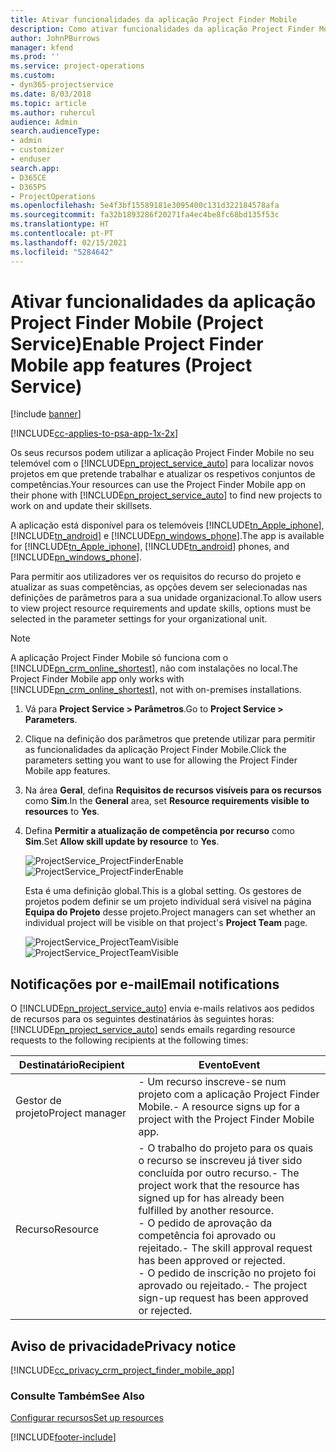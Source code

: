 ```yaml
---
title: Ativar funcionalidades da aplicação Project Finder Mobile
description: Como ativar funcionalidades da aplicação Project Finder Mobile no Project Service
author: JohnPBurrows
manager: kfend
ms.prod: ''
ms.service: project-operations
ms.custom:
- dyn365-projectservice
ms.date: 8/03/2018
ms.topic: article
ms.author: ruhercul
audience: Admin
search.audienceType:
- admin
- customizer
- enduser
search.app:
- D365CE
- D365PS
- ProjectOperations
ms.openlocfilehash: 5e4f3bf15589181e3095400c131d322184578afa
ms.sourcegitcommit: fa32b1893286f20271fa4ec4be8fc68bd135f53c
ms.translationtype: HT
ms.contentlocale: pt-PT
ms.lasthandoff: 02/15/2021
ms.locfileid: "5284642"
---
```

# <a name="enable-project-finder-mobile-app-features-project-service"></a><span data-ttu-id="295fe-103">Ativar funcionalidades da aplicação Project Finder Mobile (Project Service)</span><span class="sxs-lookup"><span data-stu-id="295fe-103">Enable Project Finder Mobile app features (Project Service)</span></span>

[!include [banner](../includes/psa-now-project-operations.md)]

[!INCLUDE[cc-applies-to-psa-app-1x-2x](../includes/cc-applies-to-psa-app-1x-2x.md)]

<span data-ttu-id="295fe-104">Os seus recursos podem utilizar a aplicação Project Finder Mobile no seu telemóvel com o [!INCLUDE[pn_project_service_auto](../includes/pn-project-service-auto.md)] para localizar novos projetos em que pretende trabalhar e atualizar os respetivos conjuntos de competências.</span><span class="sxs-lookup"><span data-stu-id="295fe-104">Your resources can use the Project Finder Mobile app on their phone with [!INCLUDE[pn_project_service_auto](../includes/pn-project-service-auto.md)] to find new projects to work on and update their skillsets.</span></span>  
  
 <span data-ttu-id="295fe-105">A aplicação está disponível para os telemóveis [!INCLUDE[tn_Apple_iphone](../includes/tn-apple-iphone.md)], [!INCLUDE[tn_android](../includes/tn-android.md)] e [!INCLUDE[pn_windows_phone](../includes/pn-windows-phone.md)].</span><span class="sxs-lookup"><span data-stu-id="295fe-105">The app is available for [!INCLUDE[tn_Apple_iphone](../includes/tn-apple-iphone.md)], [!INCLUDE[tn_android](../includes/tn-android.md)] phones, and [!INCLUDE[pn_windows_phone](../includes/pn-windows-phone.md)].</span></span>  
    
 <span data-ttu-id="295fe-106">Para permitir aos utilizadores ver os requisitos do recurso do projeto e atualizar as suas competências, as opções devem ser selecionadas nas definições de parâmetros para a sua unidade organizacional.</span><span class="sxs-lookup"><span data-stu-id="295fe-106">To allow users to view project resource requirements and update skills, options must be selected in the parameter settings for your organizational unit.</span></span>
  
> [!NOTE]
>  <span data-ttu-id="295fe-107">A aplicação Project Finder Mobile só funciona com o [!INCLUDE[pn_crm_online_shortest](../includes/pn-crm-online-shortest.md)], não com instalações no local.</span><span class="sxs-lookup"><span data-stu-id="295fe-107">The Project Finder Mobile app only works with [!INCLUDE[pn_crm_online_shortest](../includes/pn-crm-online-shortest.md)], not with on-premises installations.</span></span>  
  
1. <span data-ttu-id="295fe-108">Vá para **Project Service > Parâmetros**.</span><span class="sxs-lookup"><span data-stu-id="295fe-108">Go to **Project Service > Parameters**.</span></span>  
  
2. <span data-ttu-id="295fe-109">Clique na definição dos parâmetros que pretende utilizar para permitir as funcionalidades da aplicação Project Finder Mobile.</span><span class="sxs-lookup"><span data-stu-id="295fe-109">Click the parameters setting you want to use for allowing the Project Finder Mobile app features.</span></span>  
  
3. <span data-ttu-id="295fe-110">Na área **Geral**, defina **Requisitos de recursos visíveis para os recursos** como **Sim**.</span><span class="sxs-lookup"><span data-stu-id="295fe-110">In the **General** area, set **Resource requirements visible to resources** to **Yes**.</span></span>  
  
4. <span data-ttu-id="295fe-111">Defina **Permitir a atualização de competência por recurso** como **Sim**.</span><span class="sxs-lookup"><span data-stu-id="295fe-111">Set **Allow skill update by resource** to **Yes**.</span></span>  
  
   <span data-ttu-id="295fe-112">![ProjectService_ProjectFinderEnable](../psa/media/project-service-project-finder-enable.png "ProjectService_ProjectFinderEnable")</span><span class="sxs-lookup"><span data-stu-id="295fe-112">![ProjectService_ProjectFinderEnable](../psa/media/project-service-project-finder-enable.png "ProjectService_ProjectFinderEnable")</span></span>  
  
   <span data-ttu-id="295fe-113">Esta é uma definição global.</span><span class="sxs-lookup"><span data-stu-id="295fe-113">This is a global setting.</span></span> <span data-ttu-id="295fe-114">Os gestores de projetos podem definir se um projeto individual será visível na página **Equipa do Projeto** desse projeto.</span><span class="sxs-lookup"><span data-stu-id="295fe-114">Project managers can set whether an individual project will be visible on that project's **Project Team** page.</span></span>  
  
   <span data-ttu-id="295fe-115">![ProjectService_ProjectTeamVisible](../psa/media/project-service-project-team-visible.png "ProjectService_ProjectTeamVisible")</span><span class="sxs-lookup"><span data-stu-id="295fe-115">![ProjectService_ProjectTeamVisible](../psa/media/project-service-project-team-visible.png "ProjectService_ProjectTeamVisible")</span></span>  
  
## <a name="email-notifications"></a><span data-ttu-id="295fe-116">Notificações por e-mail</span><span class="sxs-lookup"><span data-stu-id="295fe-116">Email notifications</span></span>  
 <span data-ttu-id="295fe-117">O [!INCLUDE[pn_project_service_auto](../includes/pn-project-service-auto.md)] envia e-mails relativos aos pedidos de recursos para os seguintes destinatários às seguintes horas:</span><span class="sxs-lookup"><span data-stu-id="295fe-117">[!INCLUDE[pn_project_service_auto](../includes/pn-project-service-auto.md)] sends emails regarding resource requests to the following recipients at the following times:</span></span>  
  
|<span data-ttu-id="295fe-118">Destinatário</span><span class="sxs-lookup"><span data-stu-id="295fe-118">Recipient</span></span>|<span data-ttu-id="295fe-119">Evento</span><span class="sxs-lookup"><span data-stu-id="295fe-119">Event</span></span>|  
|---------------|-----------|  
|<span data-ttu-id="295fe-120">Gestor de projeto</span><span class="sxs-lookup"><span data-stu-id="295fe-120">Project manager</span></span>|<span data-ttu-id="295fe-121">- Um recurso inscreve-se num projeto com a aplicação Project Finder Mobile.</span><span class="sxs-lookup"><span data-stu-id="295fe-121">- A resource signs up for a project with the Project Finder Mobile app.</span></span>|  
|<span data-ttu-id="295fe-122">Recurso</span><span class="sxs-lookup"><span data-stu-id="295fe-122">Resource</span></span>|<span data-ttu-id="295fe-123">- O trabalho do projeto para os quais o recurso se inscreveu já tiver sido concluída por outro recurso.</span><span class="sxs-lookup"><span data-stu-id="295fe-123">- The project work that the resource has signed up for has already been fulfilled by another resource.</span></span><br /><span data-ttu-id="295fe-124">- O pedido de aprovação da competência foi aprovado ou rejeitado.</span><span class="sxs-lookup"><span data-stu-id="295fe-124">- The skill approval request has been approved or rejected.</span></span><br /><span data-ttu-id="295fe-125">- O pedido de inscrição no projeto foi aprovado ou rejeitado.</span><span class="sxs-lookup"><span data-stu-id="295fe-125">- The project sign-up request has been approved or rejected.</span></span>|  
  
## <a name="privacy-notice"></a><span data-ttu-id="295fe-126">Aviso de privacidade</span><span class="sxs-lookup"><span data-stu-id="295fe-126">Privacy notice</span></span>  
 [!INCLUDE[cc_privacy_crm_project_finder_mobile_app](../includes/cc-privacy-crm-project-finder-mobile-app.md)]  
  
### <a name="see-also"></a><span data-ttu-id="295fe-127">Consulte Também</span><span class="sxs-lookup"><span data-stu-id="295fe-127">See Also</span></span>  
 [<span data-ttu-id="295fe-128">Configurar recursos</span><span class="sxs-lookup"><span data-stu-id="295fe-128">Set up resources</span></span>](../psa/set-up-resources.md)


[!INCLUDE[footer-include](../includes/footer-banner.md)]